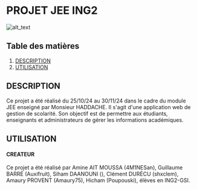 # PROJET JEE ING2

![alt_text](https://github.com/Auxifruit/ProjetGestionJEE/blob/ressources/jpg)


## Table des matières
1. [DESCRIPTION](#description)
2. [UTILISATION](#utilisation)

## DESCRIPTION

Ce projet a été réalisé du 25/10/24 au 30/11/24 dans le cadre du module JEE enseigné par Monsieur HADDACHE. Il s'agit d'une application web de gestion de scolarité. Son objectif est de permettre aux étudiants, enseignants et administrateurs de gérer les informations académiques. 

## UTILISATION

#### CREATEUR

Ce projet a été réalisé par Amine AIT MOUSSA (4M1NESan), Guillaume BARRÉ (Auxifruit), Siham DAANOUNI (), Clément DURÉCU (shxclem), Amaury PROVENT (Amaury75), Hicham (Poupouski), élèves en ING2-GSI.
